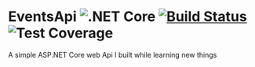 # EventsApi ![.NET Core](https://github.com/vince-nyanga/EventsApi/workflows/.NET%20Core/badge.svg?branch=master) [![Build Status](https://dev.azure.com/vincenyanga0791/EventsApi/_apis/build/status/vince-nyanga.EventsApi?branchName=master)](https://dev.azure.com/vincenyanga0791/EventsApi/_build/latest?definitionId=2&branchName=master) ![Test Coverage](https://img.shields.io/azure-devops/coverage/vincenyanga0791/EventsApi/2)

A simple ASP.NET Core web Api I built while learning new things
